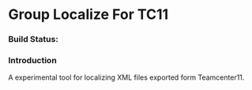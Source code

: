 # Group Localize For TC11

### Build Status:



### Introduction

A experimental tool for localizing XML files exported form Teamcenter11.
